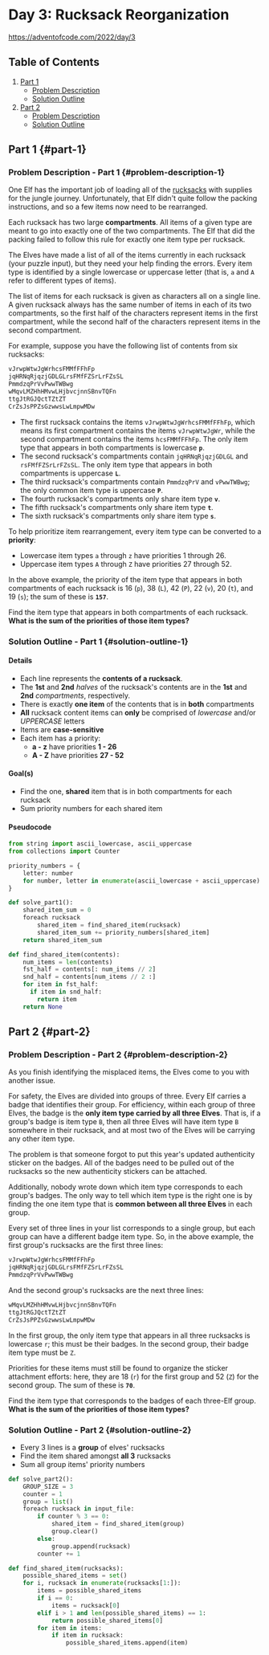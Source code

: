 # Day 3: Rucksack Reorganization

<https://adventofcode.com/2022/day/3>

## Table of Contents

1. [Part 1](#part-1)
   - [Problem Description](#problem-description-1)
   - [Solution Outline](#solution-outline-1)
1. [Part 2](#part-2)
   - [Problem Description](#problem-description-2)
   - [Solution Outline](#solution-outline-2)

## Part 1 {#part-1}

### Problem Description - Part 1 {#problem-description-1}

One Elf has the important job of loading all of the [rucksacks](https://en.wikipedia.org/wiki/Rucksack) with supplies for the jungle journey. Unfortunately, that Elf didn't quite follow the packing instructions, and so a few items now need to be rearranged.

Each rucksack has two large **compartments**. All items of a given type are meant to go into exactly one of the two compartments. The Elf that did the packing failed to follow this rule for exactly one item type per rucksack.

The Elves have made a list of all of the items currently in each rucksack (your puzzle input), but they need your help finding the errors. Every item type is identified by a single lowercase or uppercase letter (that is, `a` and `A` refer to different types of items).

The list of items for each rucksack is given as characters all on a single line. A given rucksack always has the same number of items in each of its two compartments, so the first half of the characters represent items in the first compartment, while the second half of the characters represent items in the second compartment.

For example, suppose you have the following list of contents from six rucksacks:

```python
vJrwpWtwJgWrhcsFMMfFFhFp
jqHRNqRjqzjGDLGLrsFMfFZSrLrFZsSL
PmmdzqPrVvPwwTWBwg
wMqvLMZHhHMvwLHjbvcjnnSBnvTQFn
ttgJtRGJQctTZtZT
CrZsJsPPZsGzwwsLwLmpwMDw
```

- The first rucksack contains the items `vJrwpWtwJgWrhcsFMMfFFhFp`, which means its first compartment contains the items `vJrwpWtwJgWr`, while the second compartment contains the items `hcsFMMfFFhFp`. The only item type that appears in both compartments is lowercase **`p`**.
- The second rucksack's compartments contain `jqHRNqRjqzjGDLGL` and `rsFMfFZSrLrFZsSL`. The only item type that appears in both compartments is uppercase **`L`**.
- The third rucksack's compartments contain `PmmdzqPrV` and `vPwwTWBwg`; the only common item type is uppercase **`P`**.
- The fourth rucksack's compartments only share item type **`v`**.
- The fifth rucksack's compartments only share item type **`t`**.
- The sixth rucksack's compartments only share item type **`s`**.

To help prioritize item rearrangement, every item type can be converted to a **priority**:

- Lowercase item types `a` through `z` have priorities 1 through 26.
- Uppercase item types `A` through `Z` have priorities 27 through 52.

In the above example, the priority of the item type that appears in both compartments of each rucksack is 16 (`p`), 38 (`L`), 42 (`P`), 22 (`v`), 20 (`t`), and 19 (`s`); the sum of these is **`157`**.

Find the item type that appears in both compartments of each rucksack. **What is the sum of the priorities of those item types?**

### Solution Outline - Part 1 {#solution-outline-1}

#### Details

- Each line represents the **contents of a rucksack**.
- The **1st** and **2nd** *halves* of the rucksack's contents are in the **1st** and **2nd** *compartments*, respectively.
- There is exactly **one item** of the contents that is in **both** compartments
- **All** rucksack content items can **only** be comprised of *lowercase* and/or *UPPERCASE* letters
- Items are **case-sensitive**
- Each item has a priority:
  - **a - z** have priorities **1 - 26**
  - **A - Z** have priorities **27 - 52**

#### Goal(s)

- Find the one, **shared** item that is in both compartments for each rucksack
- Sum priority numbers for each shared item

#### Pseudocode

```python
from string import ascii_lowercase, ascii_uppercase
from collections import Counter

priority_numbers = {
    letter: number
    for number, letter in enumerate(ascii_lowercase + ascii_uppercase)
}

def solve_part1():
    shared_item_sum = 0
    foreach rucksack
        shared_item = find_shared_item(rucksack)
        shared_item_sum += priority_numbers[shared_item]
    return shared_item_sum

def find_shared_item(contents):
    num_items = len(contents)
    fst_half = contents[: num_items // 2]
    snd_half = contents[num_items // 2 :]
    for item in fst_half:
      if item in snd_half:
        return item
    return None
```

## Part 2 {#part-2}

### Problem Description - Part 2 {#problem-description-2}

As you finish identifying the misplaced items, the Elves come to you with another issue.

For safety, the Elves are divided into groups of three. Every Elf carries a badge that identifies their group. For efficiency, within each group of three Elves, the badge is the **only item type carried by all three Elves**. That is, if a group's badge is item type `B`, then all three Elves will have item type `B` somewhere in their rucksack, and at most two of the Elves will be carrying any other item type.

The problem is that someone forgot to put this year's updated authenticity sticker on the badges. All of the badges need to be pulled out of the rucksacks so the new authenticity stickers can be attached.

Additionally, nobody wrote down which item type corresponds to each group's badges. The only way to tell which item type is the right one is by finding the one item type that is **common between all three Elves** in each group.

Every set of three lines in your list corresponds to a single group, but each group can have a different badge item type. So, in the above example, the first group's rucksacks are the first three lines:

```python
vJrwpWtwJgWrhcsFMMfFFhFp
jqHRNqRjqzjGDLGLrsFMfFZSrLrFZsSL
PmmdzqPrVvPwwTWBwg
```

And the second group's rucksacks are the next three lines:

```python
wMqvLMZHhHMvwLHjbvcjnnSBnvTQFn
ttgJtRGJQctTZtZT
CrZsJsPPZsGzwwsLwLmpwMDw
```

In the first group, the only item type that appears in all three rucksacks is lowercase `r`; this must be their badges. In the second group, their badge item type must be `Z`.

Priorities for these items must still be found to organize the sticker attachment efforts: here, they are 18 (`r`) for the first group and 52 (`Z`) for the second group. The sum of these is **`70`**.

Find the item type that corresponds to the badges of each three-Elf group. **What is the sum of the priorities of those item types?**

### Solution Outline - Part 2 {#solution-outline-2}

- Every 3 lines is a **group** of elves' rucksacks
- Find the item shared amongst **all 3** rucksacks
- Sum all group items' priority numbers

```python
def solve_part2():
    GROUP_SIZE = 3
    counter = 1
    group = list()
    foreach rucksack in input_file:
        if counter % 3 == 0:
            shared_item = find_shared_item(group)
            group.clear()
        else:
            group.append(rucksack)
        counter += 1

def find_shared_item(rucksacks):
    possible_shared_items = set()
    for i, rucksack in enumerate(rucksacks[1:]):
        items = possible_shared_items
        if i == 0:
            items = rucksack[0]
        elif i > 1 and len(possible_shared_items) == 1:
            return possible_shared_items[0]
        for item in items:
            if item in rucksack:
                possible_shared_items.append(item)
```

